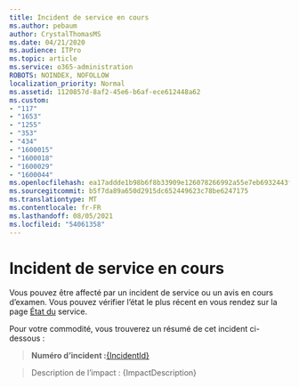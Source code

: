 ```yaml
---
title: Incident de service en cours
ms.author: pebaum
author: CrystalThomasMS
ms.date: 04/21/2020
ms.audience: ITPro
ms.topic: article
ms.service: o365-administration
ROBOTS: NOINDEX, NOFOLLOW
localization_priority: Normal
ms.assetid: 1120857d-8af2-45e6-b6af-ece612448a62
ms.custom:
- "117"
- "1653"
- "1255"
- "353"
- "434"
- "1600015"
- "1600018"
- "1600029"
- "1600044"
ms.openlocfilehash: ea17addde1b98b6f8b33909e126078266992a55e7eb6932443fc8f9d213c04a5
ms.sourcegitcommit: b5f7da89a650d2915dc652449623c78be6247175
ms.translationtype: MT
ms.contentlocale: fr-FR
ms.lasthandoff: 08/05/2021
ms.locfileid: "54061358"
---
```

# <a name="service-incident-in-progress"></a>Incident de service en cours

Vous pouvez être affecté par un incident de service ou un avis en cours d’examen. Vous pouvez vérifier l’état le plus récent en vous rendez sur la page [État du](https://admin.microsoft.com/adminportal/home#/servicehealth) service.
  
Pour votre commodité, vous trouverez un résumé de cet incident ci-dessous :
  
> **Numéro d’incident :**[{IncidentId}](https://admin.microsoft.com/adminportal/home#/servicehealth)
    
> Description de l’impact : {ImpactDescription}
